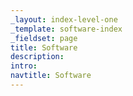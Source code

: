 ```yaml
---
_layout: index-level-one
_template: software-index
_fieldset: page
title: Software
description:
intro:
navtitle: Software
---
```

